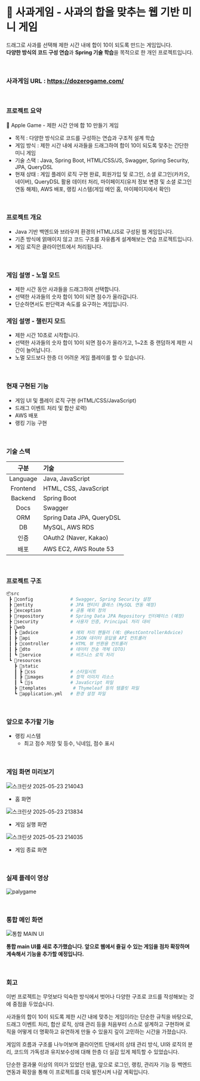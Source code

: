 # 🍎 사과게임 - 사과의 합을 맞추는 웹 기반 미니 게임
드래그로 사과를 선택해 제한 시간 내에 합이 10이 되도록 만드는 게임입니다.</br>
**다양한 방식의 코드 구성 연습**과 **Spring 기술 학습**을 목적으로 한 개인 프로젝트입니다.

</br>

### 사과게임 URL : https://dozerogame.com/

</br>

### 프로젝트 요약
🍎 Apple Game - 제한 시간 안에 합 10 만들기 게임
 
 - 목적 : 다양한 방식으로 코드를 구성하는 연습과 구조적 설계 학습
 - 게임 방식 : 제한 시간 내에 사과들을 드래그하여 합이 10이 되도록 맞추는 간단한 미니 게임
 - 기술 스택 : Java, Spring Boot, HTML/CSS/JS, Swagger, Spring Security, JPA, QueryDSL
 - 현재 상태 : 게임 플레이 로직 구현 완료, 회원가입 및 로그인, 소셜 로그인(카카오, 네이버), QueryDSL 활용 데이터 처리, 마이페이지(유저 정보 변경 및 소셜 로그인 연동 해제), AWS 배포, 랭킹 시스템(게임 메인 홈, 마이페이지에서 확인)

</br>

### 프로젝트 개요
- Java 기반 백엔드와 브라우저 환경의 HTML/JS로 구성된 웹 게임입니다.
- 기존 방식에 얽매이지 않고 코드 구조를 자유롭게 설계해보는 연습 프로젝트입니다.
- 게임 로직은 클라이언트에서 처리됩니다.

</br>

### 게임 설명 - 노멀 모드
- 제한 시간 동안 사과들을 드래그하여 선택합니다.
- 선택한 사과들의 숫자 합이 10이 되면 점수가 올라갑니다.
- 단순하면서도 판단력과 속도를 요구하는 게임입니다.

### 게임 설명 - 챌린지 모드
- 제한 시간 10초로 시작합니다.
- 선택한 사과들의 숫자 합이 10이 되면 점수가 올라가고, 1~2초 중 랜덤하게 제한 시간이 늘어납니다.
- 노멀 모드보다 한층 더 어려운 게임 플레이를 할 수 있습니다.


</br>

### 현재 구현된 기능
- 게임 UI 및 플레이 로직 구현 (HTML/CSS/JavaScript)
- 드래그 이벤트 처리 및 합산 로력)
- AWS 배포
- 랭킹 기능 구현

</br>

### 기술 스택
| 구분       | 기술                         |
|:---------:|:---------------------------|
| Language  | Java, JavaScript            |
| Frontend  | HTML, CSS, JavaScript       |
| Backend   | Spring Boot                 |
| Docs      | Swagger                     |
| ORM       | Spring Data JPA, QueryDSL   |
| DB        | MySQL, AWS RDS              |
| 인증      | OAuth2 (Naver, Kakao)       |
| 배포      | AWS EC2, AWS Route 53       |


</br>

### 프로젝트 구조
``` bash
📦src
 ┣ 📂config              # Swagger, Spring Security 설정
 ┣ 📂entity              # JPA 엔티티 클래스 (MySQL 연동 예정)
 ┣ 📂exception           # 공통 예외 정의
 ┣ 📂repository          # Spring Data JPA Repository 인터페이스 (예정)
 ┣ 📂security            # 사용자 인증, Principal 처리 대비
 ┣ 📂web
 ┃ ┣ 📂advice            # 예외 처리 핸들러 (예: @RestControllerAdvice)
 ┃ ┣ 📂api               # JSON 데이터 응답용 API 컨트롤러
 ┃ ┣ 📂controller        # HTML 뷰 반환용 컨트롤러
 ┃ ┣ 📂dto               # 데이터 전송 객체 (DTO)
 ┃ ┗ 📂service           # 비즈니스 로직 처리
 ┗ 📂resources
   ┣ 📂static
   ┃ ┣ 📂css             # 스타일시트
   ┃ ┣ 📂images          # 정적 이미지 리소스
   ┃ ┗ 📂js              # JavaScript 파일
   ┣ 📂templates          # Thymeleaf 등의 템플릿 파일
   ┗ 📜application.yml   # 환경 설정 파일

```


</br>

### 앞으로 추가할 기능
- 랭킹 시스템
  - 최고 점수 저장 및 등수, 닉네임, 점수 표시

</br>

### 게임 화면 미리보기
![스크린샷 2025-05-23 214043](https://github.com/user-attachments/assets/a7cd90e6-f702-4e77-9861-1dca96db986b)
- 홈 화면

![스크린샷 2025-05-23 213834](https://github.com/user-attachments/assets/e583d03f-95d8-49b6-9131-8e2e94651019)
- 게임 실행 화면

![스크린샷 2025-05-23 214035](https://github.com/user-attachments/assets/c3aeb086-0239-4cc2-be9d-7807188ca21f)
- 게임 종료 화면

</br>

### 실제 플레이 영상
![palygame](https://github.com/user-attachments/assets/28d544de-25a8-4966-b49b-961554abd0d4)

</br>

### 통합 메인 화면  

![통합 MAIN UI](https://github.com/user-attachments/assets/34fddf3d-2545-4ded-b979-990e0cf5bed5)

**통합 main UI를 새로 추가했습니다. 앞으로 웹에서 즐길 수 있는 게임을 점차 확장하며 계속해서 기능을 추가할 예정입니다.**

</br>

### 회고
이번 프로젝트는 무엇보다 익숙한 방식에서 벗어나 다양한 구조로 코드를 작성해보는 것에 중점을 두었습니다.</br>

사과들의 합이 10이 되도록 제한 시간 내에 맞추는 게임이라는 단순한 규칙을 바탕으로, 드래그 이벤트 처리, 합산 로직, 상태 관리 등을 처음부터 스스로 설계하고 구현하며 로직을 어떻게 더 명확하고 유연하게 만들 수 있을지 깊이 고민하는 시간을 가졌습니다.</br>

게임의 흐름과 구조를 나누어보며 클라이언트 단에서의 상태 관리 방식, UI와 로직의 분리, 코드의 가독성과 유지보수성에 대해 한층 더 실감 있게 체득할 수 있었습니다.</br>

단순한 결과물 이상의 의미가 있었던 만큼, 앞으로 로그인, 랭킹, 관리자 기능 등 백엔드 연동과 확장을 통해 이 프로젝트를 더욱 발전시켜 나갈 계획입니다.
